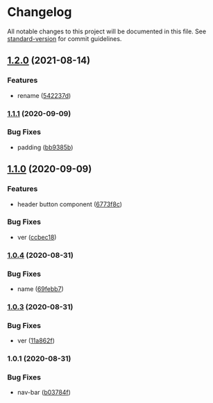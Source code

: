 # Changelog

All notable changes to this project will be documented in this file. See [standard-version](https://github.com/conventional-changelog/standard-version) for commit guidelines.

## [1.2.0](https://github.com/freedomsex/header-bar/compare/v1.1.1...v1.2.0) (2021-08-14)


### Features

* rename ([542237d](https://github.com/freedomsex/header-bar/commit/542237d9323bc959bb6bc2deb789f0844ce99927))

### [1.1.1](https://github.com/freedomsex/header-bar/compare/v1.1.0...v1.1.1) (2020-09-09)


### Bug Fixes

* padding ([bb9385b](https://github.com/freedomsex/header-bar/commit/bb9385bf73a738fc94b0d7de4e870cb4b5a08586))

## [1.1.0](https://github.com/freedomsex/header-bar/compare/v1.0.4...v1.1.0) (2020-09-09)


### Features

* header button component ([6773f8c](https://github.com/freedomsex/header-bar/commit/6773f8ca9c4291e6969528e194204b722a62a9f7))


### Bug Fixes

* ver ([ccbec18](https://github.com/freedomsex/header-bar/commit/ccbec18ba40858b3f3223096dac1f7110aa9306f))

### [1.0.4](https://github.com/freedomsex/header-bar/compare/v1.0.3...v1.0.4) (2020-08-31)


### Bug Fixes

* name ([69febb7](https://github.com/freedomsex/header-bar/commit/69febb7141b8d598d03a67479d6a8383dd3b0f48))

### [1.0.3](https://github.com/freedomsex/header-bar/compare/v1.0.1...v1.0.3) (2020-08-31)


### Bug Fixes

* ver ([11a862f](https://github.com/freedomsex/header-bar/commit/11a862ff5265ea3dbe9790fbd2b3bf6eff11d7d0))

### 1.0.1 (2020-08-31)


### Bug Fixes

* nav-bar ([b03784f](https://github.com/freedomsex/header-bar/commit/b03784f5d90dd551fc1b24ef6342d5c1db6e2f41))
